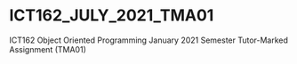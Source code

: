 # ICT162_JULY_2021_TMA01
ICT162 Object Oriented Programming January 2021 Semester Tutor-Marked Assignment (TMA01)

